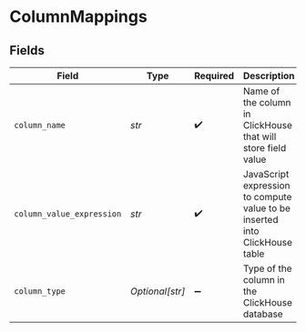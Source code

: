 # ColumnMappings


## Fields

| Field                                                                       | Type                                                                        | Required                                                                    | Description                                                                 |
| --------------------------------------------------------------------------- | --------------------------------------------------------------------------- | --------------------------------------------------------------------------- | --------------------------------------------------------------------------- |
| `column_name`                                                               | *str*                                                                       | :heavy_check_mark:                                                          | Name of the column in ClickHouse that will store field value                |
| `column_value_expression`                                                   | *str*                                                                       | :heavy_check_mark:                                                          | JavaScript expression to compute value to be inserted into ClickHouse table |
| `column_type`                                                               | *Optional[str]*                                                             | :heavy_minus_sign:                                                          | Type of the column in the ClickHouse database                               |
